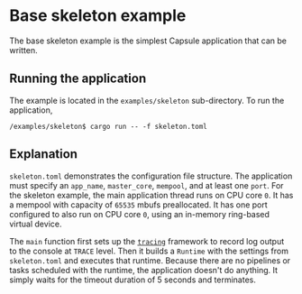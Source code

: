 # Base skeleton example

The base skeleton example is the simplest Capsule application that can be written.

## Running the application

The example is located in the `examples/skeleton` sub-directory. To run the application,

```
/examples/skeleton$ cargo run -- -f skeleton.toml
```

## Explanation

`skeleton.toml` demonstrates the configuration file structure. The application must specify an `app_name`, `master_core`, `mempool`, and at least one `port`. For the skeleton example, the main application thread runs on CPU core `0`. It has a mempool with capacity of `65535` mbufs preallocated. It has one port configured to also run on CPU core `0`, using an in-memory ring-based virtual device.

The `main` function first sets up the [`tracing`](https://github.com/tokio-rs/tracing) framework to record log output to the console at `TRACE` level. Then it builds a `Runtime` with the settings from `skeleton.toml` and executes that runtime. Because there are no pipelines or tasks scheduled with the runtime, the application doesn't do anything. It simply waits for the timeout duration of 5 seconds and terminates.
